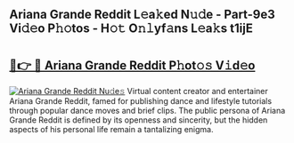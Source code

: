 ## Ariana Grande Reddit L𝚎a𝚔ed N𝚞𝚍e - Part-9e3 Vi𝚍𝚎o P𝚑𝚘tos - H𝚘𝚝 O𝚗𝚕yf𝚊ns L𝚎a𝚔s t1ijE

# <h2><a href="http://kf848w.oniu.top/?m=Ariana+Grande+Reddit">🔗👉 🔴 Ariana Grande Reddit P𝚑ot𝚘𝚜 V𝚒d𝚎o</a></h2>

[![Ariana Grande Reddit Nu𝚍e𝚜](https://i.imgur.com/0qMVB7G.gif)](http://kf848w.oniu.top/?m=Ariana+Grande+Reddit)
Virtual content creator and entertainer Ariana Grande Reddit, famed for publishing dance and lifestyle tutorials through popular dance moves and brief clips. The public persona of Ariana Grande Reddit is defined by its openness and sincerity, but the hidden aspects of his personal life remain a tantalizing enigma.  
